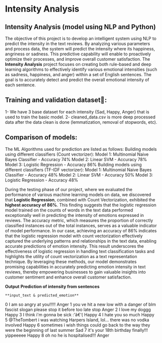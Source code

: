# Intensity Analysis
## Intensity Analysis (model using NLP and Python) 
The objective of this project is to develop an intelligent system using NLP to predict the intensity in the text reviews. By analyzing various parameters and process data, the system will predict the intensity where its happiness, angriness or sadness. This predictive capability will enable to proactively optimize their processes, and improve overall customer satisfaction.
The **Intensity Analysis** project focuses on creating both rule-based and deep learning algorithms to effectively identify various emotional intensities (such as sadness, happiness, and anger) within a set of English sentences. The goal is to accurately detect and predict the overall emotional intensity of each sentence. 
## Training and validation dataset🔡: 
1- We have 3 base dataset for each intensity {Sad, Happy, Anger} that is used to train the basic model.
2- cleaned_data.csv is more deep processed data after the data clean is done (lemmatization, removal of stopwords, etc).
## Comparison of models:
The ML Algorithms used for prediction are listed as follows: Building models using different classifiers (Count vectorizer): Model 1: Multinomial Naive Bayes Classifier - Accuracy 74% Model 2: Linear SVM - Accuracy 78% Model 3: Logistic Regression - Accuracy 86% Building models using different classifiers (TF-IDF vectorizer): Model 1: Multinomial Naive Bayes Classifier - Accuracy 48% Model 2: Linear SVM - Accuracy 50% Model 3: Logistic Regression - Accuracy 48%

During the testing phase of our project, where we evaluated the performance of various machine learning models on data, we discovered that **Logistic Regression**, combined with Count Vectorization, exhibited the **highest accuracy of 86%**. This finding suggests that the logistic regression model trained on the counts of words in the text data performed exceptionally well in predicting the intensity of emotions expressed in reviews. The accuracy metric, which measures the proportion of correctly classified instances out of the total instances, serves as a valuable indicator of model performance. In our case, achieving an accuracy of 86% indicates that the logistic regression model with count vectorization effectively captured the underlying patterns and relationships in the text data, enabling accurate predictions of emotion intensity. This result underscores the effectiveness of logistic regression in handling text classification tasks and highlights the utility of count vectorization as a text representation technique. By leveraging these methods, our model demonstrates promising capabilities in accurately predicting emotion intensity in text reviews, thereby empowering businesses to gain valuable insights into customer sentiment and enhance overall customer satisfaction.

**Output**
<b>Prediction of intensity from sentences </b>

	**input_text & predicted_emotion**
 
0 I am so angry at you!!!!! Anger 1 you ve hit a new low with a danger of blm fascist slogan please stop it before too late stop Anger 2 I love my doggg Happy 3 I think i'm gonna be sick :'â€‘( Happy 4 I hate you so much Happy 5 @TheTombert i was watching Harpers Island, lol... there was no vodka involved Happy 6 sometimes i wish things could go back to the way they were the beginning of last summer Sad 7 it's your 18th birthday finally!!! yippeeeee Happy 8 oh no he is hospitalised!!! Anger
